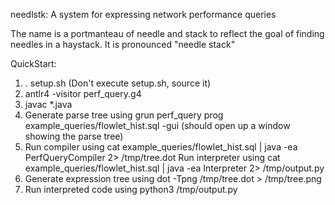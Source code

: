 needlstk: A system for expressing network performance queries

The name is a portmanteau of needle and stack to reflect the
goal of finding needles in a haystack. It is pronounced "needle stack"

QuickStart:

1. . setup.sh (Don't execute setup.sh, source it)
2. antlr4 -visitor perf_query.g4
3. javac *.java
4. Generate parse tree using
grun perf_query prog  example_queries/flowlet_hist.sql -gui
(should open up a window showing the parse tree)
5. Run compiler using
cat example_queries/flowlet_hist.sql | java -ea PerfQueryCompiler 2> /tmp/tree.dot
Run interpreter using
cat example_queries/flowlet_hist.sql | java -ea Interpreter 2> /tmp/output.py
6. Generate expression tree using
dot -Tpng /tmp/tree.dot > /tmp/tree.png
7. Run interpreted code using
python3 /tmp/output.py

